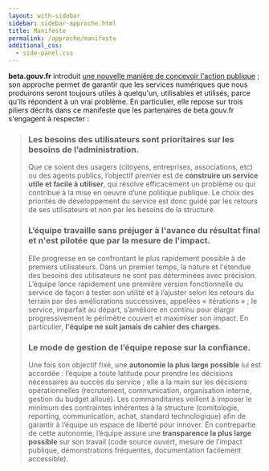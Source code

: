 ```yaml
---
layout: with-sidebar
sidebar: sidebar-approche.html
title: Manifeste
permalink: /approche/manifeste
additional_css:
  - side-panel.css
---
```


**beta.gouv.fr** introduit [une nouvelle manière de concevoir l'action publique](https://beta.gouv.fr/approche/)&nbsp;; son approche permet de garantir que les services numériques que nous produirons seront toujours utiles à quelqu'un, utilisables et utilisés, parce qu'ils répondent à un vrai problème. En particulier, elle repose sur trois piliers décrits dans ce manifeste que les partenaires de beta.gouv.fr s'engagent à respecter&nbsp;:

> ### Les **besoins des utilisateurs** sont prioritaires sur les besoins de l’administration.
> Que ce soient des usagers (citoyens, entreprises, associations, etc) ou des agents publics, l’objectif premier est de **construire un service utile et facile à utiliser**, qui résolve efficacement un problème ou qui contribue à la mise en oeuvre d’une politique publique. Le choix des priorités de développement du service est donc guidé par les retours de ses utilisateurs et non par les besoins de la structure.
>
> ### L’équipe travaille **sans préjuger à l'avance du résultat final** et n'est pilotée que par **la mesure de l'impact**. 
>  Elle progresse en se confrontant le plus rapidement possible à de premiers utilisateurs. Dans un premier temps, la nature et l'étendue des besoins des utilisateurs ne sont pas déterminées avec précision. L’équipe lance rapidement une première version fonctionnelle du service de façon à tester son utilité et à l’ajuster selon les retours du terrain par des améliorations successives, appelées « itérations »&nbsp;; le service, imparfait au départ, s’améliore en continu pour élargir progressivement le périmètre couvert et maximiser son impact. En particulier, **l'équipe ne suit jamais de cahier des charges**.
>
> ### Le mode de gestion de l’équipe repose sur la **confiance**.
> Une fois son objectif fixé, une **autonomie la plus large possible** lui est accordée&nbsp;: l’équipe a toute latitude pour prendre les décisions nécessaires au succès du service&nbsp;; elle a la main sur les décisions opérationnelles (recrutement, communication, organisation interne, gestion du budget alloué). Les commanditaires veillent à imposer le minimum des contraintes inhérentes à la structure (comitologie, reporting, communication, achat, standard technologique) afin de garantir à l’équipe un espace de liberté pour innover. En contrepartie de cette autonomie, l’équipe assure une **transparence la plus large possible** sur son travail (code source ouvert, mesure de l’impact publique, démonstrations fréquentes, documentation facilement accessible). 
